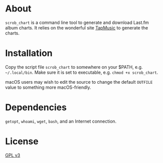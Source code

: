 # About

`scrob_chart` is a command line tool to generate and download Last.fm
album charts. It relies on the wonderful site
[TapMusic](https://www.tapmusic.net/) to generate the charts.

# Installation

Copy the script file `scrob_chart` to somewhere on your $PATH, e.g.
`~/.local/bin`. Make sure it is set to executable, e.g. `chmod +x
scrob_chart`. 

macOS users may wish to edit the source to change the default `OUTFILE`
value to something more macOS-friendly.

# Dependencies

`getopt`, `whoami`, `wget`, `bash`, and an Internet connection.

# License

[GPL v3](https://www.gnu.org/licenses/gpl-3.0.en.html)
